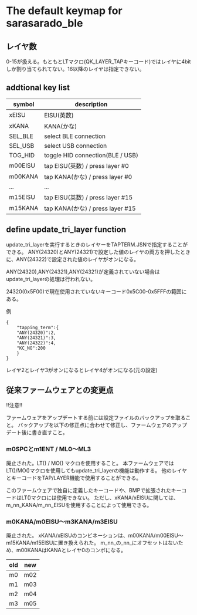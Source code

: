 # The default keymap for sarasarado_ble

## レイヤ数
0-15が扱える。もともとLTマクロ(QK_LAYER_TAPキーコード)ではレイヤに4bitしか割り当てられてない。16以降のレイヤは指定できない。

## addtional key list
|symbol|description|
|------|-----------|
|xEISU|EISU(英数)|
|xKANA|KANA(かな)|
|SEL_BLE|select BLE connection|
|SEL_USB|select USB connection|
|TOG_HID|toggle HID connection(BLE / USB)|
|m00EISU|tap EISU(英数) / press layer #0|
|m00KANA|tap KANA(かな) / press layer #0|
| ...  | ... | ... |
|m15EISU|tap EISU(英数) / press layer #15|
|m15KANA|tap KANA(かな) / press layer #15|

## define update_tri_layer function
update_tri_layerを実行するときのレイヤーをTAPTERM.JSNで指定することができる。
ANY(24320)とANY(24321)で設定した値のレイヤの両方を押したときに、ANY(24322)で設定された値のレイヤがオンになる。

ANY(24320),ANY(24321),ANY(24321)が定義されていない場合はupdate_tri_layerの処理は行われない。

24320(0x5F00)で現在使用されていないキーコード0x5C00-0x5FFFの範囲にある。

例

```
{
    "tapping_term":{
	"ANY(24320)":2,
	"ANY(24321)":3,
	"ANY(24322)":4,
	"KC_NO":200
    }
}
```
レイヤ2とレイヤ3がオンになるとレイヤ4がオンになる(元の設定)

## 従来ファームウェアとの変更点
!!注意!!

ファームウェアをアップデートする前には設定ファイルのバックアップを取ること。
バックアップを以下の修正点に合わせて修正し、ファームウェアのアップデート後に書き直すこと。

### m0SPCとm1ENT / ML0～ML3
廃止された。LT() / MO() マクロを使用すること。
本ファームウェアではLT()/MO()マクロを使用してもupdate_tri_layerの機能は動作する。
他のレイヤとキーコードをTAP/LAYER機能で使用することができる。

このファームウェアで独自に定義したキーコードや、BMPで拡張されたキーコードはLT()マクロには使用できない。
ただし、xKANA/xEISUに関しては、m_nn_KANA/m_nn_EISUを使用することによって使用できる。

### m0KANA/m0EISU～m3KANA/m3EISU
廃止された。
xKANA/xEISUのコンビネーションは、m00KANA/m00EISU～m15KANA/m15EISUに置き換えられた。
m_nn_の_nn_にオフセットはないため、m00KANAはKANAとレイヤ0のコンボになる。

|old|new|
|---|---|
|m0|m02|
|m1|m03|
|m2|m04|
|m3|m05|
